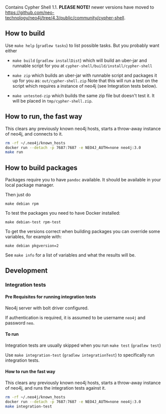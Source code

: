 Contains Cypher Shell 1.1. __PLEASE NOTE!__ newer versions have moved to https://github.com/neo-technology/neo4j/tree/4.3/public/community/cypher-shell.

## How to build

Use `make help` (`gradlew tasks`) to list possible tasks. But you
probably want either

-  `make build` (`gradlew installDist`) which will build an
   uber-jar and runnable script for you at
   `cypher-shell/build/install/cypher-shell`

- `make zip` which builds an uber-jar with runnable script and
   packages it up for you as: `out/cypher-shell.zip` Note that this
   will run a test on the script which requires a instance of neo4j
   (see Integration tests below).

- `make untested-zip` which builds the same zip file but doesn't test
  it. It will be placed in `tmp/cypher-shell.zip`.

## How to run, the fast way

This clears any previously known neo4j hosts, starts a throw-away
instance of neo4j, and connects to it.

```sh
rm -rf ~/.neo4j/known_hosts
docker run --detach -p 7687:7687 -e NEO4J_AUTH=none neo4j:3.0
make run
```

## How to build packages

Packages require you to have `pandoc` available. It should be
available in your local package manager.

Then just do

```
make debian rpm
```

To test the packages you need to have Docker installed:

```
make debian-test rpm-test
```

To get the versions correct when building packages you can override
some variables, for example with:

```
make debian pkgversion=2
```

See `make info` for a list of variables and what the results will be.

## Development

### Integration tests

#### Pre Requisites for running integration tests

Neo4j server with bolt driver configured.

If authentication is required, it is assumed to be username `neo4j`
and password `neo`.

#### To run

Integration tests are usually skipped when you run `make test`
(`gradlew test`)

Use `make integration-test` (`gradlew integrationTest`) to
specifically run integration tests.

#### How to run the fast way

This clears any previously known neo4j hosts, starts a throw-away
instance of neo4j, and runs the integration tests against it.

```sh
rm -rf ~/.neo4j/known_hosts
docker run --detach -p 7687:7687 -e NEO4J_AUTH=none neo4j:3.0
make integration-test
```
